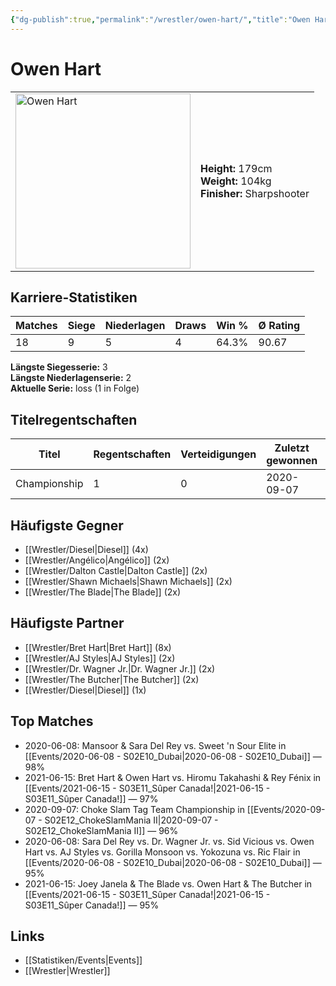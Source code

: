 ```yaml
---
{"dg-publish":true,"permalink":"/wrestler/owen-hart/","title":"Owen Hart","tags":["wrestler"],"noteIcon":""}
---
```



# Owen Hart

<table>
        <tr>
        <td><img src="https://github.com/CptSpaulding1980/choke-slam-wrestling/releases/download/images/Owen_Hart.png" width="280" alt="Owen Hart"></td>
        <td>
        <b>Height:</b> 179cm<br>
        <b>Weight:</b> 104kg<br>
        <b>Finisher:</b> Sharpshooter<br>
        </td>
        </tr>
        </table>
        
## Karriere-Statistiken

| Matches | Siege | Niederlagen | Draws | Win % | Ø Rating |
|---------|-------|-------------|-------|-------|-----------|
| 18 | 9 | 5 | 4 | 64.3% | 90.67 |

**Längste Siegesserie:** 3<br>**Längste Niederlagenserie:** 2<br>**Aktuelle Serie:** loss (1 in Folge)

## Titelregentschaften
| Titel | Regentschaften | Verteidigungen | Zuletzt gewonnen | Aktuell |
|-------|---------------|----------------|------------------|---------|
| Championship | 1 | 0 | 2020-09-07 |  |


## Häufigste Gegner
- [[Wrestler/Diesel\|Diesel]] (4x)
- [[Wrestler/Angélico\|Angélico]] (2x)
- [[Wrestler/Dalton Castle\|Dalton Castle]] (2x)
- [[Wrestler/Shawn Michaels\|Shawn Michaels]] (2x)
- [[Wrestler/The Blade\|The Blade]] (2x)

## Häufigste Partner
- [[Wrestler/Bret Hart\|Bret Hart]] (8x)
- [[Wrestler/AJ Styles\|AJ Styles]] (2x)
- [[Wrestler/Dr. Wagner Jr.\|Dr. Wagner Jr.]] (2x)
- [[Wrestler/The Butcher\|The Butcher]] (2x)
- [[Wrestler/Diesel\|Diesel]] (1x)

## Top Matches
- 2020-06-08: Mansoor & Sara Del Rey vs. Sweet 'n Sour Elite in [[Events/2020-06-08 - S02E10_Dubai\|2020-06-08 - S02E10_Dubai]] — 98%
- 2021-06-15: Bret Hart & Owen Hart vs. Hiromu Takahashi & Rey Fénix in [[Events/2021-06-15 - S03E11_Sûper Canada!\|2021-06-15 - S03E11_Sûper Canada!]] — 97%
- 2020-09-07: Choke Slam Tag Team Championship in [[Events/2020-09-07 - S02E12_ChokeSlamMania II\|2020-09-07 - S02E12_ChokeSlamMania II]] — 96%
- 2020-06-08: Sara Del Rey vs. Dr. Wagner Jr. vs. Sid Vicious vs. Owen Hart vs. AJ Styles vs. Gorilla Monsoon vs. Yokozuna vs. Ric Flair in [[Events/2020-06-08 - S02E10_Dubai\|2020-06-08 - S02E10_Dubai]] — 95%
- 2021-06-15: Joey Janela & The Blade vs. Owen Hart & The Butcher in [[Events/2021-06-15 - S03E11_Sûper Canada!\|2021-06-15 - S03E11_Sûper Canada!]] — 95%

## Links
- [[Statistiken/Events\|Events]]
- [[Wrestler\|Wrestler]]
